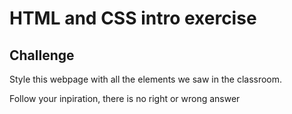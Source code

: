 # HTML and CSS intro exercise


## Challenge

Style this webpage with all the elements we saw in the classroom.

Follow your inpiration, there is no right or wrong answer